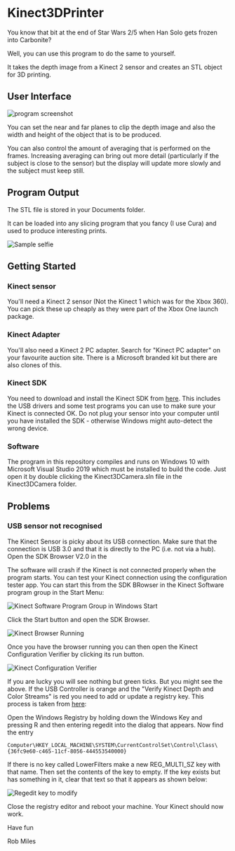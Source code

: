 # Kinect3DPrinter
You know that bit at the end of Star Wars 2/5 when Han Solo gets frozen into Carbonite?

Well, you can use this program to do the same to yourself.

It takes the depth image from a Kinect 2 sensor and creates an STL object for 3D printing.
## User Interface

![program screenshot](images/ScreenShot.PNG)

You can set the near and far planes to clip the depth image and also the width and height of the object that is to be produced.

You can also control the amount of averaging that is performed on the frames. Increasing averaging can bring out more detail (particularly if the subject is close to the sensor) but the display will update more slowly and the subject must keep still.
## Program Output

The STL file is stored in your Documents folder.

It can be loaded into any slicing program that you fancy (I use Cura) and used to produce interesting prints.

![Sample selfie](images/Carbonite.PNG)

## Getting Started

### Kinect sensor

You'll need a Kinect 2 sensor (Not the Kinect 1 which was for the Xbox 360). You can pick these up cheaply as they were part of the Xbox One launch package.

### Kinect Adapter

You'll also need a Kinect 2 PC adapter. Search for "Kinect PC adapter" on your favourite auction site. There is a Microsoft branded kit but there are also clones of this. 

### Kinect SDK

You need to download and install the Kinect SDK from [here](https://www.microsoft.com/en-us/download/details.aspx?id=44561). This includes the USB drivers and some test programs you can use to make sure your Kinect is connected OK. Do not plug your sensor into your computer until you have installed the SDK - otherwise Windows might auto-detect the wrong device.

### Software

The program in this repository compiles and runs on Windows 10 with Microsoft Visual Studio 2019 which must be installed to build the code. Just open it by double clicking the Kinect3DCamera.sln file in the Kinect3DCamera folder. 

## Problems

### USB sensor not recognised

The Kinect Sensor is picky about its USB connection. Make sure that the connection is USB 3.0 and that it is directly to the PC (i.e. not via a hub). Open the SDK Browser V2.0 in the 

The software will crash if the Kinect is not connected properly when the program starts. You can test your Kinect connection using the configuration tester app. You can start this from the SDK BRowser in the Kinect Software program group in the Start Menu:

![Kinect Software Program Group in Windows Start](images/Kinect%20Software%20Browser.png)

Click the Start button and open the SDK Browser.

![Kinect Browser Running](images/Kinect%20Software%20Browser%20Running.png)

Once you have the browser running you can then open the Kinect Configuration Verifier by clicking its run button.

![Kinect Configuration Verifier](images/Configuration%20Verifier.png)

If you are lucky you will see nothing but green ticks. But you might see the above. If the USB Controller is orange and the "Verify Kinect Depth and Color Streams" is red you need to add or update a registry key. This process is taken from [here](https://support.microsoft.com/en-us/topic/kinect-sensor-is-not-recognized-on-a-surface-book-566f944d-9547-ee66-7cf7-0be556eb0f70):

Open the Windows Registry by holding down the Windows Key and pressing R and then entering regedit into the dialog that appears. Now find the entry 

```
Computer\HKEY_LOCAL_MACHINE\SYSTEM\CurrentControlSet\Control\Class\{36fc9e60-c465-11cf-8056-444553540000}
```

If there is no key called LowerFilters make a new REG_MULTI_SZ key with that name. Then set the contents of the key to empty. If the key exists but has something in it, clear that text so that it appears as shown below:

![Regedit key to modify](images/registry%20edit.png)

Close the registry editor and reboot your machine. Your Kinect should now work. 

Have fun

Rob Miles
